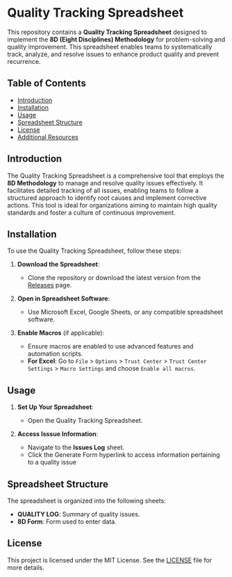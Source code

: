 # Quality Tracking Spreadsheet

This repository contains a **Quality Tracking Spreadsheet** designed to implement the **8D (Eight Disciplines) Methodology** for problem-solving and quality improvement. This spreadsheet enables teams to systematically track, analyze, and resolve issues to enhance product quality and prevent recurrence.

## Table of Contents

- [Introduction](#introduction)
- [Installation](#installation)
- [Usage](#usage)
- [Spreadsheet Structure](#spreadsheet-structure)
- [License](#license)
- [Additional Resources](#additional-resources)

## Introduction

The Quality Tracking Spreadsheet is a comprehensive tool that employs the **8D Methodology** to manage and resolve quality issues effectively. It facilitates detailed tracking of all issues, enabling teams to follow a structured approach to identify root causes and implement corrective actions. This tool is ideal for organizations aiming to maintain high quality standards and foster a culture of continuous improvement.

## Installation

To use the Quality Tracking Spreadsheet, follow these steps:

1. **Download the Spreadsheet**:
   - Clone the repository or download the latest version from the [Releases](https://github.com/your-repo-link/releases) page.

2. **Open in Spreadsheet Software**:
   - Use Microsoft Excel, Google Sheets, or any compatible spreadsheet software.

3. **Enable Macros** (if applicable):
   - Ensure macros are enabled to use advanced features and automation scripts.
   - **For Excel**: Go to `File` > `Options` > `Trust Center` > `Trust Center Settings` > `Macro Settings` and choose `Enable all macros`.

## Usage

1. **Set Up Your Spreadsheet**:
   - Open the Quality Tracking Spreadsheet.

2. **Access Isssue Information**:
   - Navigate to the **Issues Log** sheet.
   - Click the Generate Form hyperlink to access information pertaining to a quality issue

## Spreadsheet Structure

The spreadsheet is organized into the following sheets:

- **QUALITY LOG**: Summary of quality issues.
- **8D Form**: Form used to enter data.


## License

This project is licensed under the MIT License. See the [LICENSE](LICENSE) file for more details.

